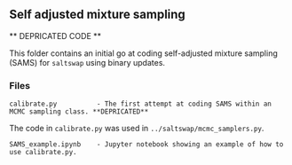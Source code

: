 ## Self adjusted mixture sampling 
** DEPRICATED CODE **

This folder contains an initial go at coding self-adjusted mixture sampling (SAMS) for `saltswap` using binary updates. 

### Files

```
calibrate.py          - The first attempt at coding SAMS within an MCMC sampling class. **DEPRICATED**
```
The code in `calibrate.py` was used in `../saltswap/mcmc_samplers.py`.

```
SAMS_example.ipynb    - Jupyter notebook showing an example of how to use calibrate.py.
```
